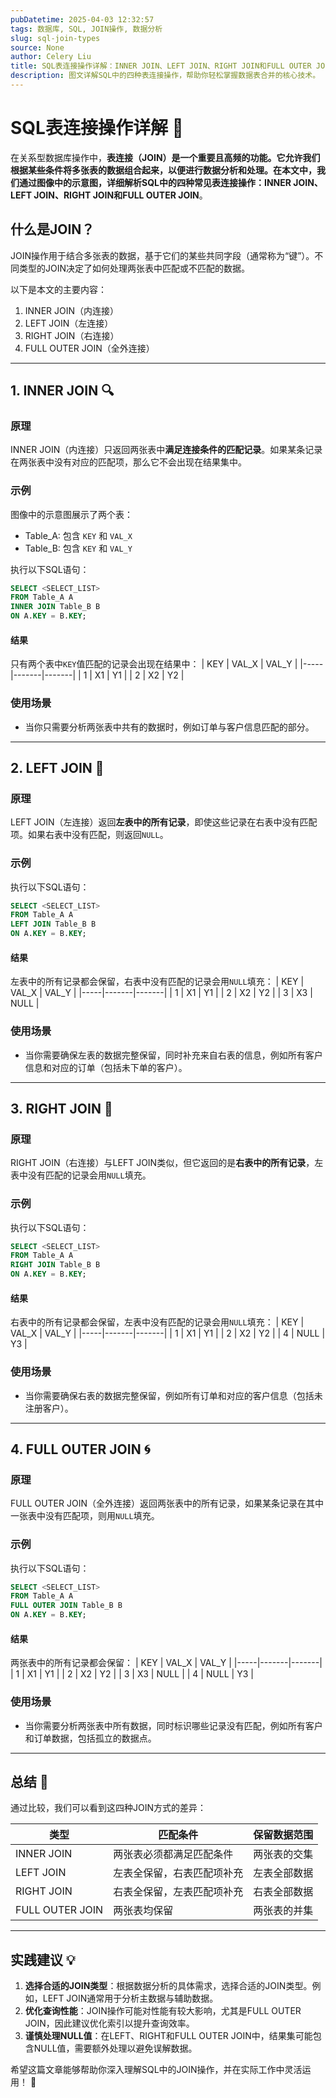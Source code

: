 ```yaml
---
pubDatetime: 2025-04-03 12:32:57
tags: 数据库, SQL, JOIN操作, 数据分析
slug: sql-join-types
source: None
author: Celery Liu
title: SQL表连接操作详解：INNER JOIN、LEFT JOIN、RIGHT JOIN和FULL OUTER JOIN
description: 图文详解SQL中的四种表连接操作，帮助你轻松掌握数据表合并的核心技术。
---
```


# SQL表连接操作详解 🚀

在关系型数据库操作中，**表连接（JOIN）**是一个重要且高频的功能。它允许我们根据某些条件将多张表的数据组合起来，以便进行数据分析和处理。在本文中，我们通过图像中的示意图，详细解析SQL中的四种常见表连接操作：**INNER JOIN**、**LEFT JOIN**、**RIGHT JOIN**和**FULL OUTER JOIN**。

## 什么是JOIN？

JOIN操作用于结合多张表的数据，基于它们的某些共同字段（通常称为“键”）。不同类型的JOIN决定了如何处理两张表中匹配或不匹配的数据。

以下是本文的主要内容：

1. INNER JOIN（内连接）
2. LEFT JOIN（左连接）
3. RIGHT JOIN（右连接）
4. FULL OUTER JOIN（全外连接）

---

## 1. INNER JOIN 🔍

### 原理

INNER JOIN（内连接）只返回两张表中**满足连接条件的匹配记录**。如果某条记录在两张表中没有对应的匹配项，那么它不会出现在结果集中。

### 示例

图像中的示意图展示了两个表：

- Table_A: 包含 `KEY` 和 `VAL_X`
- Table_B: 包含 `KEY` 和 `VAL_Y`

执行以下SQL语句：

```sql
SELECT <SELECT_LIST>
FROM Table_A A
INNER JOIN Table_B B
ON A.KEY = B.KEY;
```

#### 结果

只有两个表中`KEY`值匹配的记录会出现在结果中：
| KEY | VAL_X | VAL_Y |
|-----|-------|-------|
| 1 | X1 | Y1 |
| 2 | X2 | Y2 |

### 使用场景

- 当你只需要分析两张表中共有的数据时，例如订单与客户信息匹配的部分。

---

## 2. LEFT JOIN 🌟

### 原理

LEFT JOIN（左连接）返回**左表中的所有记录**，即使这些记录在右表中没有匹配项。如果右表中没有匹配，则返回`NULL`。

### 示例

执行以下SQL语句：

```sql
SELECT <SELECT_LIST>
FROM Table_A A
LEFT JOIN Table_B B
ON A.KEY = B.KEY;
```

#### 结果

左表中的所有记录都会保留，右表中没有匹配的记录会用`NULL`填充：
| KEY | VAL_X | VAL_Y |
|-----|-------|-------|
| 1 | X1 | Y1 |
| 2 | X2 | Y2 |
| 3 | X3 | NULL |

### 使用场景

- 当你需要确保左表的数据完整保留，同时补充来自右表的信息，例如所有客户信息和对应的订单（包括未下单的客户）。

---

## 3. RIGHT JOIN 🎯

### 原理

RIGHT JOIN（右连接）与LEFT JOIN类似，但它返回的是**右表中的所有记录**，左表中没有匹配的记录会用`NULL`填充。

### 示例

执行以下SQL语句：

```sql
SELECT <SELECT_LIST>
FROM Table_A A
RIGHT JOIN Table_B B
ON A.KEY = B.KEY;
```

#### 结果

右表中的所有记录都会保留，左表中没有匹配的记录会用`NULL`填充：
| KEY | VAL_X | VAL_Y |
|-----|-------|-------|
| 1 | X1 | Y1 |
| 2 | X2 | Y2 |
| 4 | NULL | Y3 |

### 使用场景

- 当你需要确保右表的数据完整保留，例如所有订单和对应的客户信息（包括未注册客户）。

---

## 4. FULL OUTER JOIN 🌀

### 原理

FULL OUTER JOIN（全外连接）返回两张表中的所有记录，如果某条记录在其中一张表中没有匹配项，则用`NULL`填充。

### 示例

执行以下SQL语句：

```sql
SELECT <SELECT_LIST>
FROM Table_A A
FULL OUTER JOIN Table_B B
ON A.KEY = B.KEY;
```

#### 结果

两张表中的所有记录都会保留：
| KEY | VAL_X | VAL_Y |
|-----|-------|-------|
| 1 | X1 | Y1 |
| 2 | X2 | Y2 |
| 3 | X3 | NULL |
| 4 | NULL | Y3 |

### 使用场景

- 当你需要分析两张表中所有数据，同时标识哪些记录没有匹配，例如所有客户和订单数据，包括孤立的数据点。

---

## 总结 🚀

通过比较，我们可以看到这四种JOIN方式的差异：

| 类型            | 匹配条件                   | 保留数据范围 |
| --------------- | -------------------------- | ------------ |
| INNER JOIN      | 两张表必须都满足匹配条件   | 两张表的交集 |
| LEFT JOIN       | 左表全保留，右表匹配项补充 | 左表全部数据 |
| RIGHT JOIN      | 右表全保留，左表匹配项补充 | 右表全部数据 |
| FULL OUTER JOIN | 两张表均保留               | 两张表的并集 |

---

## 实践建议 💡

1. **选择合适的JOIN类型**：根据数据分析的具体需求，选择合适的JOIN类型。例如，LEFT JOIN通常用于分析主数据与辅助数据。
2. **优化查询性能**：JOIN操作可能对性能有较大影响，尤其是FULL OUTER JOIN，因此建议优化索引以提升查询效率。
3. **谨慎处理NULL值**：在LEFT、RIGHT和FULL OUTER JOIN中，结果集可能包含NULL值，需要额外处理以避免误解数据。

希望这篇文章能够帮助你深入理解SQL中的JOIN操作，并在实际工作中灵活运用！ 🎉
